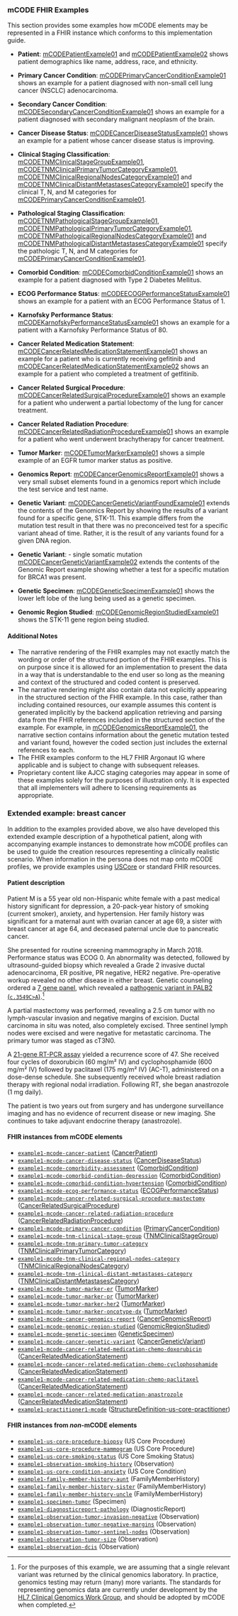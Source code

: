 ### mCODE FHIR Examples

This section provides some examples how mCODE elements may be represented in a FHIR instance which conforms to this implementation guide.

* **Patient**: <a href="Patient-mCODEPatientExample01.html">mCODEPatientExample01</a> and <a href="Patient-mCODEPatientExample02.html">mCODEPatientExample02</a>  shows patient demographics like name, address, race, and ethnicity.
* **Primary Cancer Condition**: <a href="Condition-mCODEPrimaryCancerConditionExample01.html">mCODEPrimaryCancerConditionExample01</a> shows an example for a patient diagnosed with non-small cell lung cancer (NSCLC) adenocarcinoma.
* **Secondary Cancer Condition**: <a href="Condition-mCODESecondaryCancerConditionExample01.html">mCODESecondaryCancerConditionExample01</a> shows an example for a patient diagnosed with secondary malignant neoplasm of the brain.
* **Cancer Disease Status**: <a href="Observation-mCODECancerDiseaseStatusExample01.html">mCODECancerDiseaseStatusExample01</a> shows an example for a patient whose cancer disease status is improving.
* **Clinical Staging Classification**: <a href="Observation-mCODETNMClinicalStageGroupExample01.html">mCODETNMClinicalStageGroupExample01</a>, <a href="Observation-mCODETNMClinicalPrimaryTumorCategoryExample01.html">mCODETNMClinicalPrimaryTumorCategoryExample01</a>, <a href="Observation-mCODETNMClinicalRegionalNodesCategoryExample01.html">mCODETNMClinicalRegionalNodesCategoryExample01</a> and <a href="Observation-mCODETNMClinicalDistantMetastasesCategoryExample01.html">mCODETNMClinicalDistantMetastasesCategoryExample01</a> specify the clinical T, N, and M categories for <a href="Condition-mCODEPrimaryCancerConditionExample01.html">mCODEPrimaryCancerConditionExample01</a>.

* **Pathological Staging Classification**: <a href="Observation-mCODETNMPathologicalStageGroupExample01.html">mCODETNMPathologicalStageGroupExample01</a>, <a href="Observation-mCODETNMPathologicalPrimaryTumorCategoryExample01.html">mCODETNMPathologicalPrimaryTumorCategoryExample01</a>, <a href="Observation-mCODETNMPathologicalRegionalNodesCategoryExample01.html">mCODETNMPathologicalRegionalNodesCategoryExample01</a> and <a href="Observation-mCODETNMPathologicalDistantMetastasesCategoryExample01.html">mCODETNMPathologicalDistantMetastasesCategoryExample01</a> specify the pathologic T, N, and M categories for <a href="Condition-mCODEPrimaryCancerConditionExample01.html">mCODEPrimaryCancerConditionExample01</a>.

* **Comorbid Condition**:  <a href="Condition-mCODEComorbidConditionExample01.html">mCODEComorbidConditionExample01</a> shows an example for a patient diagnosed with Type 2 Diabetes Mellitus.
 * **ECOG Performance Status**:  <a href="Observation-mCODEECOGPerformanceStatusExample01.html">mCODEECOGPerformanceStatusExample01</a> shows an example for a patient with an ECOG Performance Status of 1.
 * **Karnofsky Performance Status**: <a href="Observation-mCODEKarnofskyPerformanceStatusExample01.html">mCODEKarnofskyPerformanceStatusExample01</a> shows an example for a patient with a Karnofsky Performance Status of 80.
 * **Cancer Related Medication Statement**: <a href="MedicationStatement-mCODECancerRelatedMedicationStatementExample01.html">mCODECancerRelatedMedicationStatementExample01</a> shows an example for a patient who is currently receiving gefitinib and <a href="MedicationStatement-mCODECancerRelatedMedicationStatementExample02.html">mCODECancerRelatedMedicationStatementExample02</a> shows an example for a patient who completed a treatment of getfitinib.
 * **Cancer Related Surgical Procedure**: <a href="Procedure-mCODECancerRelatedSurgicalProcedureExample01.html">mCODECancerRelatedSurgicalProcedureExample01</a> shows an example for a patient who underwent a partial lobectomy of the lung for cancer treatment.
  * **Cancer Related Radiation Procedure**: <a href="Procedure-mCODECancerRelatedRadiationProcedureExample01.html">mCODECancerRelatedRadiationProcedureExample01</a> shows an example for a patient who went underwent brachytherapy for cancer treatment.
 * **Tumor Marker**: <a href="Observation-mCODETumorMarkerExample01.html">mCODETumorMarkerExample01</a> shows a simple example of an EGFR tumor marker status as positive.
 * **Genomics Report**: <a href="DiagnosticReport-mCODECancerGenomicsReportExample01.html">mCODECancerGenomicsReportExample01</a> shows a very small subset elements found in a genomics report which include the test service and test name.
 * **Genetic Variant**: <a href="Observation-mCODECancerGeneticVariantExample01.html">mCODECancerGeneticVariantFoundExample01</a> extends the contents of the Genomics Report by showing the results of a variant found for a specific gene, STK-11. This example differs from the mutation test result in that there was no preconceived test for a specific variant ahead of time.  Rather, it is the result of any variants found for a given DNA region.
 * **Genetic Variant**: - single somatic mutation <a href="Observation-mCODECancerGeneticVariantExample02.html">mCODECancerGeneticVariantExample02</a> extends the contents of the Genomic Report example showing whether a test for a specific mutation for BRCA1 was present.
 * **Genetic Specimen**: <a href="Specimen-mCODEGeneticSpecimenExample01.html">mCODEGeneticSpecimenExample01</a> shows the lower left lobe of the lung being used as a genetic specimen.
 * **Genomic Region Studied**: <a href="Observation-mCODEGenomicRegionStudiedExample01.html">mCODEGenomicRegionStudiedExample01</a> shows the STK-11 gene region being studied.

#### Additional Notes

* The narrative rendering of the FHIR examples may not exactly match the wording or order of the structured portion of the FHIR examples. This is on purpose since it is allowed for an implementation to present the data in a way that is understandable to the end user so long as the meaning and context of the structured and coded content is preserved.
* The narrative rendering might also contain data not explicitly appearing in the structured section of the FHIR example.  In this case, rather than including contained resources, our example assumes this content is generated implicitly by the backend application retrieving and parsing data from the FHIR references included in the structured section of the example.  For example, in <a href="DiagnosticReport-mCODECancerGenomicsReportExample01.html">mCODEGenomicsReportExample01</a>, the narrative section contains information about the genetic mutation tested and variant found, however the coded section just includes the external references to each.
* The FHIR examples conform to the HL7 FHIR Argonaut IG where applicable and is subject to change with subsequent releases.
* Proprietary content like AJCC staging categories may appear in some of these examples solely for the purposes of illustration only. It is expected that all implementers will adhere to licensing requirements as appropriate.

### Extended example: breast cancer

In addition to the examples provided above, we also have developed this extended example description of a hypothetical patient, along with accompanying example instances to demonstrate how mCODE profiles can be used to guide the creation resources representing a clinically realistic scenario. When information in the persona does not map onto mCODE profiles, we provide examples using [USCore](http://hl7.org/fhir/us/core/) or standard FHIR resources.

#### Patient description

Patient M is a 55 year old non-Hispanic white female with a past medical history significant for depression, a 20-pack-year history of smoking (current smoker), anxiety, and hypertension. Her family history was significant for a maternal aunt with ovarian cancer at age 69, a sister with breast cancer at age 64, and deceased paternal uncle due to pancreatic cancer.

She presented for routine screening mammography in March 2018. Performance status was ECOG 0. An abnormality was detected, followed by ultrasound-guided biopsy which revealed a Grade 2 invasive ductal adenocarcinoma, ER positive, PR negative, HER2 negative. Pre-operative workup revealed no other disease in either breast. Genetic counseling ordered a [7 gene panel](https://www.invitae.com/en/physician/tests/50001/), which revealed a [pathogenic variant in PALB2 (`c.3549C>A`)](https://www.ncbi.nlm.nih.gov/clinvar/variation/128144/).[^1]

[^1]: For the purposes of this example, we are assuming that a single relevant variant was returned by the clinical genomics laboratory. In practice, genomics testing may return (many) more variants. The standards for representing genomics data are currently under development by the [HL7 Clinical Genomics Work Group](https://confluence.hl7.org/display/CGW/WorkGroup+Home), and should be adopted by mCODE when completed.

A partial mastectomy was performed, revealing a 2.5 cm tumor with no lymph-vascular invasion and negative margins of excision. Ductal carcinoma in situ was noted, also completely excised. Three sentinel lymph nodes were excised and were negative for metastatic carcinoma. The primary tumor was staged as cT3N0.

A [21-gene RT-PCR assay](https://www.oncotypeiq.com/en-US/breast-cancer/healthcare-professionals/oncotype-dx-breast-recurrence-score/about-the-test) yielded a recurrence score of 47. She received four cycles of doxorubicin (60 mg/m² IV) and cyclophosphamide (600 mg/m² IV) followed by paclitaxel (175 mg/m² IV) (AC-T), administered on a dose-dense schedule. She subsequently received whole breast radiation therapy with regional nodal irradiation. Following RT, she began anastrozole (1 mg daily).

The patient is two years out from surgery and has undergone surveillance imaging and has no evidence of recurrent disease or new imaging. She continues to take adjuvant endocrine therapy (anastrozole).

#### FHIR instances from mCODE elements

* [`example1-mcode-cancer-patient`](Patient-example1-mcode-cancer-patient.html) ([CancerPatient])
* [`example1-mcode-cancer-disease-status`](Observation-example1-mcode-cancer-disease-status.html) ([CancerDiseaseStatus])
* [`example1-mcode-comorbidity-assessment`](Condition-example1-mcode-comorbidity-assessment.html) ([ComorbidCondition])
* [`example1-mcode-comorbid-condition-depression`](Condition-example1-mcode-comorbid-condition-depression.html) ([ComorbidCondition])
* [`example1-mcode-comorbid-condition-hypertension`](Condition-example1-mcode-comorbid-condition-hypertension.html) ([ComorbidCondition])
* [`example1-mcode-ecog-performance-status`](Observation-example1-mcode-ecog-performance-status.html) ([ECOGPerformanceStatus])
* [`example1-mcode-cancer-related-surgical-procedure-mastectomy`](Procedure-example1-mcode-cancer-related-surgical-procedure.html) ([CancerRelatedSurgicalProcedure])
* [`example1-mcode-cancer-related-radiation-procedure`](Procedure-example1-mcode-cancer-related-radiation-procedure.html) ([CancerRelatedRadiationProcedure])
 * [`example1-mcode-primary-cancer-condition`](Condition-example1-mcode-primary-cancer-condition.html) ([PrimaryCancerCondition])
 * [`example1-mcode-tnm-clinical-stage-group`](Observation-example1-mcode-tnm-clinical-stage-group.html) ([TNMClinicalStageGroup])
* [`example1-mcode-tnm-primary-tumor-category`](Observation-example1-mcode-tnm-primary-tumor-category.html) ([TNMClinicalPrimaryTumorCategory])
* [`example1-mcode-tnm-clinical-regional-nodes-category`](Observation-example1-mcode-tnm-clinical-regional-nodes-category.html) ([TNMClinicalRegionalNodesCategory])
* [`example1-mcode-tnm-clinical-distant-metastases-category`](Observation-example1-mcode-tnm-clinical-distant-metastases-category.html) ([TNMClinicalDistantMetastasesCategory])
* [`example1-mcode-tumor-marker-er`](Observation-example1-mcode-tumor-marker-er.html)  ([TumorMarker])
* [`example1-mcode-tumor-marker-pr`](Observation-example1-mcode-tumor-marker-pr.html)  ([TumorMarker])
* [`example1-mcode-tumor-marker-her2`](Observation-example1-mcode-tumor-marker-her2.html)  ([TumorMarker])
* [`example1-mcode-tumor-marker-oncotype-dx`](Observation-example1-mcode-tumor-marker-oncotype-dx.html)  ([TumorMarker])
* [`example1-mcode-cancer-genomics-report`](DiagnosticReport-example1-mcode-cancer-genomics-report.html) ([CancerGenomicsReport])
* [`example1-mcode-genomic-region-studied`](Observation-example1-mcode-genomic-region-studied.html) ([GenomicRegionStudied])
* [`example1-mcode-genetic-specimen`](Specimen-example1-mcode-genetic-specimen.html) ([GeneticSpecimen])
* [`example1-mcode-cancer-genetic-variant`](Observation-example1-mcode-cancer-genetic-variant.html) ([CancerGeneticVariant])
* [`example1-mcode-cancer-related-medication-chemo-doxorubicin`](MedicationStatement-example1-mcode-cancer-related-medication-chemo-doxorubicin.html) ([CancerRelatedMedicationStatement])
* [`example1-mcode-cancer-related-medication-chemo-cyclophosphamide`](MedicationStatement-example1-mcode-cancer-related-medication-chemo-cyclophosphamide.html) ([CancerRelatedMedicationStatement])
* [`example1-mcode-cancer-related-medication-chemo-paclitaxel`](MedicationStatement-example1-mcode-cancer-related-medication-chemo-paclitaxel.html) ([CancerRelatedMedicationStatement])
* [`example1-mcode-cancer-related-medication-anastrozole`](MedicationStatement-example1-mcode-cancer-related-medication-anastrozole.html) ([CancerRelatedMedicationStatement])
* [`example1-practitioner1-mcode`](Practitioner-example1-practitioner1-mcode.html) ([StructureDefinition-us-core-practitioner])

#### FHIR instances from _non_-mCODE elements

* [`example1-us-core-procedure-biopsy`](Procedure-example1-us-core-procedure-biopsy.html) (US Core Procedure)
* [`example1-us-core-procedure-mammogram`](Procedure-example1-us-core-procedure-mammogram.html) (US Core Procedure)
* [`example1-us-core-smoking-status`](Observation-example1-us-core-smoking-status.html) (US Core Smoking Status)
* [`example1-observation-smoking-history`](Observation-example1-observation-smoking-history.html) (Observation)
* [`example1-us-core-condition-anxiety`](Condition-example1-us-core-condition-anxiety.html) (US Core Condition)
* [`example1-family-member-history-aunt`](FamilyMemberHistory-example1-family-member-history-aunt.html) (FamilyMemberHistory)
* [`example1-family-member-history-sister`](FamilyMemberHistory-example1-family-member-history-sister.html) (FamilyMemberHistory)
* [`example1-family-member-history-uncle`](FamilyMemberHistory-example1-family-member-history-uncle.html) (FamilyMemberHistory)
* [`example1-specimen-tumor`](Specimen-example1-specimen-tumor.html) (Specimen)
* [`example1-diagnosticreport-pathology`](DiagnosticReport-example1-diagnosticreport-pathology.html) (DiagnosticReport)
* [`example1-observation-tumor-invasion-negative`](Observation-example1-observation-tumor-invasion-negative.html) (Observation)
* [`example1-observation-tumor-negative-margins`](Observation-example1-observation-tumor-negative-margins.html) (Observation)
* [`example1-observation-tumor-sentinel-nodes`](Observation-example1-observation-tumor-sentinel-nodes.html) (Observation)
* [`example1-observation-tumor-size`](Observation-example1-observation-tumor-size.html) (Observation)
* [`example1-observation-dcis`](Observation-example1-observation-tumor-dcis.html) (Observation)

[CancerDiseaseStatus]: StructureDefinition-mcode-cancer-disease-status.html
[CancerGeneticVariant]: StructureDefinition-mcode-cancer-genetic-variant.html
[CancerGenomicsReport]: StructureDefinition-mcode-cancer-genomics-report.html
[CancerPatient]: StructureDefinition-mcode-cancer-patient.html
[CancerRelatedMedicationStatement]: StructureDefinition-mcode-cancer-related-medication-statement.html
[CancerRelatedRadiationProcedure]: StructureDefinition-mcode-cancer-related-radiation-procedure.html
[CancerRelatedSurgicalProcedure]: StructureDefinition-mcode-cancer-related-surgical-procedure.html
[ComorbidCondition]: StructureDefinition-mcode-cancer-comorbidity-assessment.html
[ECOGPerformanceStatus]: StructureDefinition-mcode-ecog-performance-status.html
[GeneticSpecimen]: StructureDefinition-mcode-genetic-specimen.html
[GenomicRegionStudied]: StructureDefinition-mcode-genomic-region-studied.html
[PrimaryCancerCondition]: StructureDefinition-mcode-primary-cancer-condition.html
[StructureDefinition-us-core-practitioner]: http://hl7.org/fhir/us/core/STU3.1/StructureDefinition-us-core-practitioner.html
[TNMClinicalDistantMetastasesCategory]: StructureDefinition-mcode-tnm-clinical-distant-metastases-category.html
[TNMClinicalPrimaryTumorCategory]: StructureDefinition-mcode-tnm-clinical-primary-tumor-category.html
[TNMClinicalRegionalNodesCategory]: StructureDefinition-mcode-tnm-clinical-regional-nodes-category.html
[TNMClinicalStageGroup]: StructureDefinition-mcode-tnm-clinical-stage-group.html
[TumorMarker]: StructureDefinition-mcode-tumor-marker.html

